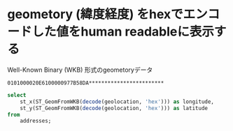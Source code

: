 # geometory (緯度経度) をhexでエンコードした値をhuman readableに表示する
Well-Known Binary (WKB) 形式のgeometoryデータ

```
0101000020E6100000977B58DA************************
```

```sql
select
    st_x(ST_GeomFromWKB(decode(geolocation, 'hex'))) as longitude,
    st_y(ST_GeomFromWKB(decode(geolocation, 'hex'))) as latitude
from
    addresses;
```
